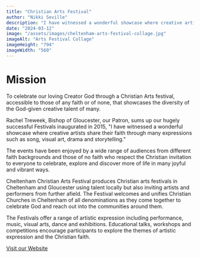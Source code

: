 ```yaml
---
title: "Christian Arts Festival"
author: "Nikki Seville"
description: "I have witnessed a wonderful showcase where creative artists share their faith through many expressions such as song, visual art, drama and storytelling. - Bishop Rachel, Patron."
date: "2024-03-12"
image: "/assets/images/cheltenham-arts-festival-collage.jpg"
imageAlt: "Arts Festival Collage"
imageHeight: "794"
imageWidth: "560"
---
```


# Mission

To celebrate our loving Creator God through a Christian Arts festival, accessible to those of any faith or of none, that showcases the diversity of the God-given creative talent of many.

Rachel Treweek, Bishop of Gloucester, our Patron, sums up our hugely successful Festivals inaugurated in 2015, "I have witnessed a wonderful showcase where creative artists share their faith through many expressions such as song, visual art, drama and storytelling."

The events have been enjoyed by a wide range of audiences from different faith backgrounds and those of no faith who respect the Christian invitation to everyone to celebrate, explore and discover more of life in many joyful and vibrant ways.

Cheltenham Christian Arts Festival produces Christian arts festivals in Cheltenham and Gloucester using talent locally but also inviting artists and performers from further afield. The Festival welcomes and unifies Christian Churches in Cheltenham of all denominations as they come together to celebrate God and reach out into the communities around them.

The Festivals offer a range of artistic expression including performance, music, visual arts, dance and exhibitions. Educational talks, workshops and competitions encourage participants to explore the themes of artistic expression and the Christian faith.

[Visit our Website](http://christianartsfestival.org)
